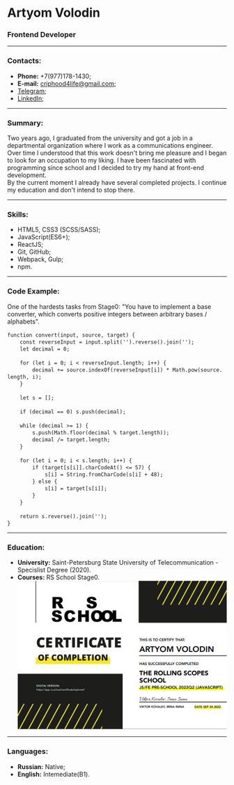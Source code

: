 # Artyom Volodin
### Frontend Developer
***
### Contacts:
* **Phone:** +7(977)178-1430;
* **E-mail:** criphood4life@gmail.com;
* [Telegram](https://t.me/criphood);
* [LinkedIn](https://www.linkedin.com/in/criphood2304);
***

### Summary:
Two years ago, I graduated from the university and got a job in a departmental organization where I work as a communications engineer.  
Over time I understood that this work doesn't bring me pleasure and I began to look for an occupation to my liking. I have been fascinated with programming since school and I decided to try my hand at front-end development.  
By the current moment I already have several completed projects. I continue my education and don't intend to stop there.
***

### Skills:
* HTML5, CSS3 (SCSS/SASS);
* JavaScript(ES6+);
* ReactJS;
* Git, GitHub;
* Webpack, Gulp;
* npm.
***

### Code Example:
One of the hardests tasks from Stage0: "You have to implement a base converter, which converts positive integers between arbitrary bases / alphabets".

    function convert(input, source, target) {
        const reverseInput = input.split('').reverse().join('');
        let decimal = 0;

        for (let i = 0; i < reverseInput.length; i++) {
            decimal += source.indexOf(reverseInput[i]) * Math.pow(source.   length, i);
        }

        let s = [];

        if (decimal == 0) s.push(decimal);

        while (decimal >= 1) {
            s.push(Math.floor(decimal % target.length));
            decimal /= target.length;
        }

        for (let i = 0; i < s.length; i++) {
            if (target[s[i]].charCodeAt() <= 57) {
                s[i] = String.fromCharCode(s[i] + 48);
            } else {
                s[i] = target[s[i]];
            }
        }

        return s.reverse().join('');
    }
***

### Education:
* **University:** Saint-Petersburg State University of Telecommunication - Specislist Degree (2020).
* **Courses:** RS School Stage0.
   ![Certificate](/img/certificate.jpg)
***

### Languages:
* **Russian:** Native;
* **English:** Intemediate(B1).
